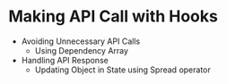 # Making API Call with Hooks

- Avoiding Unnecessary API Calls
  - Using Dependency Array
- Handling API Response
  - Updating Object in State using Spread operator
